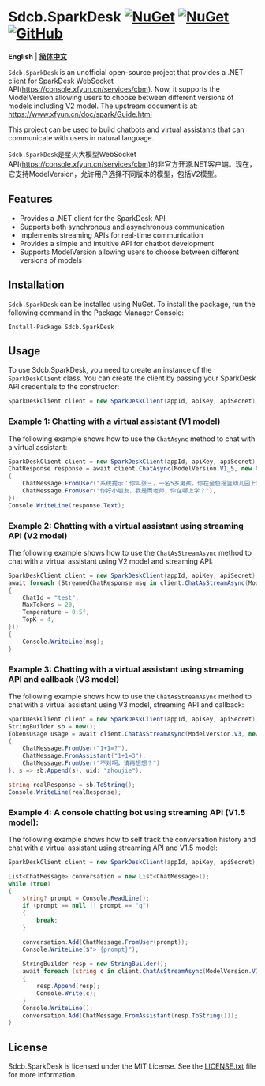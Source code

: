 # Sdcb.SparkDesk [![NuGet](https://img.shields.io/nuget/v/Sdcb.SparkDesk.svg?style=flat-square&label=nuget)](https://www.nuget.org/packages/Sdcb.SparkDesk/) [![NuGet](https://img.shields.io/nuget/dt/Sdcb.SparkDesk.svg?style=flat-square)](https://www.nuget.org/packages/Sdcb.SparkDesk/) [![GitHub](https://img.shields.io/github/license/sdcb/Sdcb.SparkDesk.svg?style=flat-square&label=license)](https://github.com/sdcb/Sdcb.SparkDesk/blob/master/LICENSE.txt)

**English** | **[简体中文](README.md)**

`Sdcb.SparkDesk` is an unofficial open-source project that provides a .NET client for SparkDesk WebSocket API(https://console.xfyun.cn/services/cbm). Now, it supports the ModelVersion allowing users to choose between different versions of models including V2 model. The upstream document is at: https://www.xfyun.cn/doc/spark/Guide.html

This project can be used to build chatbots and virtual assistants that can communicate with users in natural language.

`Sdcb.SparkDesk`是星火大模型WebSocket API(https://console.xfyun.cn/services/cbm)的非官方开源.NET客户端。现在，它支持ModelVersion，允许用户选择不同版本的模型，包括V2模型。

## Features

- Provides a .NET client for the SparkDesk API
- Supports both synchronous and asynchronous communication
- Implements streaming APIs for real-time communication
- Provides a simple and intuitive API for chatbot development
- Supports ModelVersion allowing users to choose between different versions of models

## Installation

`Sdcb.SparkDesk` can be installed using NuGet. To install the package, run the following command in the Package Manager Console:

```
Install-Package Sdcb.SparkDesk
```

## Usage

To use Sdcb.SparkDesk, you need to create an instance of the `SparkDeskClient` class. You can create the client by passing your SparkDesk API credentials to the constructor:

```csharp
SparkDeskClient client = new SparkDeskClient(appId, apiKey, apiSecret);
```

### Example 1: Chatting with a virtual assistant (V1 model)

The following example shows how to use the `ChatAsync` method to chat with a virtual assistant:

```csharp
SparkDeskClient client = new SparkDeskClient(appId, apiKey, apiSecret);
ChatResponse response = await client.ChatAsync(ModelVersion.V1_5, new ChatMessage[] 
{
    ChatMessage.FromUser("系统提示：你叫张三，一名5岁男孩，你在金色摇篮幼儿园上学，你的妈妈叫李四，是一名工程师"),
    ChatMessage.FromUser("你好小朋友，我是周老师，你在哪上学？"),
});
Console.WriteLine(response.Text);
```

### Example 2: Chatting with a virtual assistant using streaming API (V2 model)

The following example shows how to use the `ChatAsStreamAsync` method to chat with a virtual assistant using V2 model and streaming API:

```csharp
SparkDeskClient client = new SparkDeskClient(appId, apiKey, apiSecret);
await foreach (StreamedChatResponse msg in client.ChatAsStreamAsync(ModelVersion.V2, new ChatMessage[] { ChatMessage.FromUser("湖南的省会在哪？") }, new ChatRequestParameters
{
    ChatId = "test",
    MaxTokens = 20,
    Temperature = 0.5f,
    TopK = 4,
}))
{
    Console.WriteLine(msg);
}
```

### Example 3: Chatting with a virtual assistant using streaming API and callback (V3 model)

The following example shows how to use the `ChatAsStreamAsync` method to chat with a virtual assistant using V3 model, streaming API and callback:

```csharp
SparkDeskClient client = new SparkDeskClient(appId, apiKey, apiSecret);
StringBuilder sb = new();
TokensUsage usage = await client.ChatAsStreamAsync(ModelVersion.V3, new ChatMessage[] 
{ 
    ChatMessage.FromUser("1+1=?"),
    ChatMessage.FromAssistant("1+1=3"),
    ChatMessage.FromUser("不对啊，请再想想？")
}, s => sb.Append(s), uid: "zhoujie");

string realResponse = sb.ToString();
Console.WriteLine(realResponse);
```

### Example 4: A console chatting bot using streaming API (V1.5 model):

The following example shows how to self track the conversation history and chat with a virtual assistant using streaming API and V1.5 model:

```csharp
SparkDeskClient client = new SparkDeskClient(appId, apiKey, apiSecret);

List<ChatMessage> conversation = new List<ChatMessage>();
while (true)
{
    string? prompt = Console.ReadLine();
    if (prompt == null || prompt == "q")
    {
        break;
    }

    conversation.Add(ChatMessage.FromUser(prompt));
    Console.WriteLine($"> {prompt}");
    
    StringBuilder resp = new StringBuilder();
    await foreach (string c in client.ChatAsStreamAsync(ModelVersion.V1_5, conversation.ToArray()))
    {
        resp.Append(resp);
        Console.Write(c);
    }
    Console.WriteLine();
    conversation.Add(ChatMessage.FromAssistant(resp.ToString()));
}
```

## License

Sdcb.SparkDesk is licensed under the MIT License. See the [LICENSE.txt](LICENSE.txt) file for more information.
